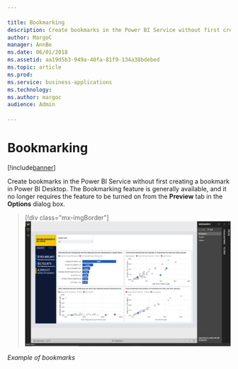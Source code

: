 ```yaml
---

title: Bookmarking
description: Create bookmarks in the Power BI Service without first creating a bookmark in Power BI Desktop.
author: MargoC
manager: AnnBe
ms.date: 06/01/2018
ms.assetid: aa19d5b3-949a-40fa-81f9-134a38bdebed
ms.topic: article
ms.prod: 
ms.service: business-applications
ms.technology: 
ms.author: margoc
audience: Admin

---
```

#  Bookmarking




[!include[banner](../../../includes/banner.md)]

Create bookmarks in the Power BI Service without first creating a bookmark in
Power BI Desktop. The Bookmarking feature is generally available, and it no
longer requires the feature to be turned on from the **Preview** tab in the
**Options** dialog box.

> [!div class="mx-imgBorder"] 
> ![A screenshot showing an example of bookmarks](media/bookmarking-1.png "A screenshot showing an example of bookmarks")
<!-- picture -->


*Example of bookmarks*
